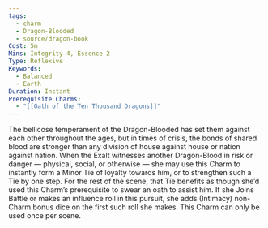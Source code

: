 ```yaml
---
tags:
  - charm
  - Dragon-Blooded
  - source/dragon-book
Cost: 5m
Mins: Integrity 4, Essence 2
Type: Reflexive
Keywords:
  - Balanced
  - Earth
Duration: Instant
Prerequisite Charms:
  - "[[Oath of the Ten Thousand Dragons]]"
---
```

The bellicose temperament of the Dragon-Blooded has set them against each other throughout the ages, but in times of crisis, the bonds of shared blood are stronger than any division of house against house or nation against nation. When the Exalt witnesses another Dragon-Blood in risk or danger — physical, social, or otherwise — she may use this Charm to instantly form a Minor Tie of loyalty towards him, or to strengthen such a Tie by one step. For the rest of the scene, that Tie benefits as though she’d used this Charm’s prerequisite to swear an oath to assist him. If she Joins Battle or makes an influence roll in this pursuit, she adds (Intimacy) non-Charm bonus dice on the first such roll she makes. This Charm can only be used once per scene.